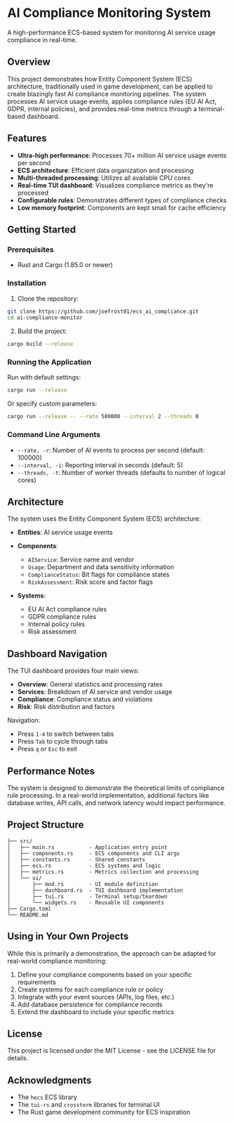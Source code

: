 # AI Compliance Monitoring System

A high-performance ECS-based system for monitoring AI service usage compliance in real-time.

## Overview

This project demonstrates how Entity Component System (ECS) architecture, traditionally used in game development, can be applied to create blazingly fast AI compliance monitoring pipelines. The system processes AI service usage events, applies compliance rules (EU AI Act, GDPR, internal policies), and provides real-time metrics through a terminal-based dashboard.

## Features

- **Ultra-high performance**: Processes 70+ million AI service usage events per second
- **ECS architecture**: Efficient data organization and processing
- **Multi-threaded processing**: Utilizes all available CPU cores
- **Real-time TUI dashboard**: Visualizes compliance metrics as they're processed
- **Configurable rules**: Demonstrates different types of compliance checks
- **Low memory footprint**: Components are kept small for cache efficiency


## Getting Started

### Prerequisites

- Rust and Cargo (1.85.0 or newer)

### Installation

1. Clone the repository:
```bash
git clone https://github.com/joefrost01/ecs_ai_compliance.git
cd ai-compliance-monitor
```

2. Build the project:
```bash
cargo build --release
```

### Running the Application

Run with default settings:
```bash
cargo run --release
```

Or specify custom parameters:
```bash
cargo run --release -- --rate 500000 --interval 2 --threads 8
```

### Command Line Arguments

- `--rate, -r`: Number of AI events to process per second (default: 100000)
- `--interval, -i`: Reporting interval in seconds (default: 5)
- `--threads, -t`: Number of worker threads (defaults to number of logical cores)

## Architecture

The system uses the Entity Component System (ECS) architecture:

- **Entities**: AI service usage events
- **Components**:
    - `AIService`: Service name and vendor
    - `Usage`: Department and data sensitivity information
    - `ComplianceStatus`: Bit flags for compliance states
    - `RiskAssessment`: Risk score and factor flags

- **Systems**:
    - EU AI Act compliance rules
    - GDPR compliance rules
    - Internal policy rules
    - Risk assessment

## Dashboard Navigation

The TUI dashboard provides four main views:

- **Overview**: General statistics and processing rates
- **Services**: Breakdown of AI service and vendor usage
- **Compliance**: Compliance status and violations
- **Risk**: Risk distribution and factors

Navigation:
- Press `1-4` to switch between tabs
- Press `Tab` to cycle through tabs
- Press `q` or `Esc` to exit

## Performance Notes

The system is designed to demonstrate the theoretical limits of compliance rule processing. In a real-world implementation, additional factors like database writes, API calls, and network latency would impact performance.

## Project Structure

```
├── src/
│   ├── main.rs           - Application entry point
│   ├── components.rs     - ECS components and CLI args
│   ├── constants.rs      - Shared constants
│   ├── ecs.rs            - ECS systems and logic
│   ├── metrics.rs        - Metrics collection and processing
│   └── ui/
│       ├── mod.rs        - UI module definition
│       ├── dashboard.rs  - TUI dashboard implementation
│       ├── tui.rs        - Terminal setup/teardown
│       └── widgets.rs    - Reusable UI components
├── Cargo.toml
└── README.md
```

## Using in Your Own Projects

While this is primarily a demonstration, the approach can be adapted for real-world compliance monitoring:

1. Define your compliance components based on your specific requirements
2. Create systems for each compliance rule or policy
3. Integrate with your event sources (APIs, log files, etc.)
4. Add database persistence for compliance records
5. Extend the dashboard to include your specific metrics

## License

This project is licensed under the MIT License - see the LICENSE file for details.

## Acknowledgments

- The `hecs` ECS library
- The `tui-rs` and `crossterm` libraries for terminal UI
- The Rust game development community for ECS inspiration
